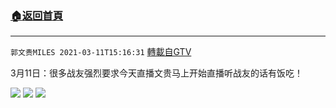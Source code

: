 ﻿###  [:house:返回首頁](https://github.com/ourhimalayas/txt)
---

`郭文贵MILES 2021-03-11T15:16:31` [轉載自GTV](https://gtv.org/web/#/UserInfo/5e596957357cc612d35a8044)

3月11日：很多战友强烈要求今天直播文贵马上开始直播听战友的话有饭吃！

![](https://filegroup.gtv.org/cdn-cgi/image/width=600/https://filegroup.gtv.org/group6/web/20210311/15/16/0/7d4af0f9908d18950af1ebe53a1e59d1.jpg)
![](https://filegroup.gtv.org/cdn-cgi/image/width=600/https://filegroup.gtv.org/group6/web/20210311/15/16/0/72c37fa78b3ff2e91e07fa9024f3b7ab.jpg)
![](https://filegroup.gtv.org/cdn-cgi/image/width=600/https://filegroup.gtv.org/group6/web/20210311/15/16/0/e34a786a68f092b65d999f9fdc47b0cd.jpg)
